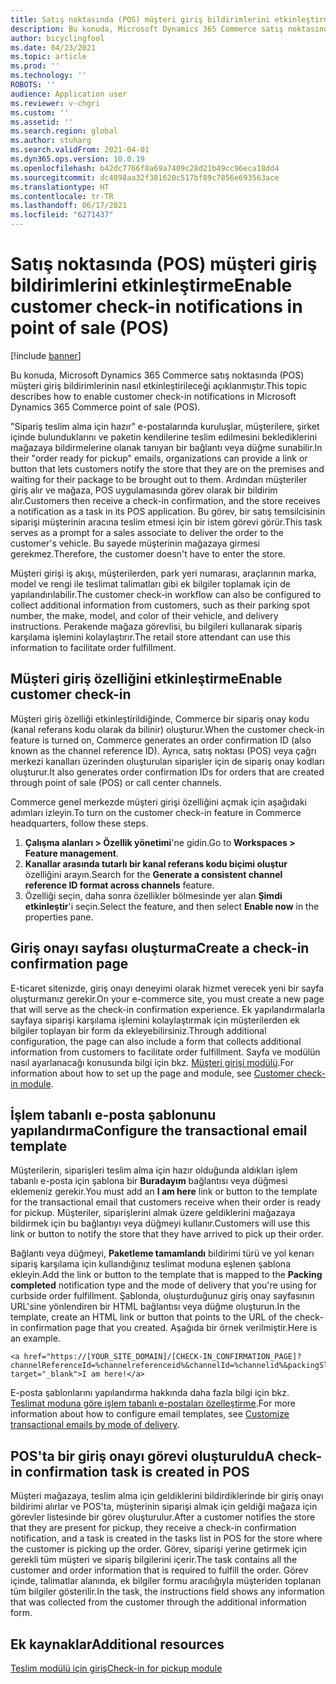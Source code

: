 ```yaml
---
title: Satış noktasında (POS) müşteri giriş bildirimlerini etkinleştirme
description: Bu konuda, Microsoft Dynamics 365 Commerce satış noktasında (POS) müşteri giriş bildirimlerinin nasıl etkinleştirileceği açıklanmıştır.
author: bicyclingfool
ms.date: 04/23/2021
ms.topic: article
ms.prod: ''
ms.technology: ''
ROBOTS: ''
audience: Application user
ms.reviewer: v-chgri
ms.custom: ''
ms.assetid: ''
ms.search.region: global
ms.author: stuharg
ms.search.validFrom: 2021-04-01
ms.dyn365.ops.version: 10.0.19
ms.openlocfilehash: b42dc7766f8a69a7409c28d21b49cc96eca18dd4
ms.sourcegitcommit: dc4898aa32f381620c517bf89c7856e693563ace
ms.translationtype: HT
ms.contentlocale: tr-TR
ms.lasthandoff: 06/17/2021
ms.locfileid: "6271437"
---
```

# <a name="enable-customer-check-in-notifications-in-point-of-sale-pos"></a><span data-ttu-id="da061-103">Satış noktasında (POS) müşteri giriş bildirimlerini etkinleştirme</span><span class="sxs-lookup"><span data-stu-id="da061-103">Enable customer check-in notifications in point of sale (POS)</span></span>

[!include [banner](includes/banner.md)]

<span data-ttu-id="da061-104">Bu konuda, Microsoft Dynamics 365 Commerce satış noktasında (POS) müşteri giriş bildirimlerinin nasıl etkinleştirileceği açıklanmıştır.</span><span class="sxs-lookup"><span data-stu-id="da061-104">This topic describes how to enable customer check-in notifications in Microsoft Dynamics 365 Commerce point of sale (POS).</span></span>

<span data-ttu-id="da061-105">"Sipariş teslim alma için hazır" e-postalarında kuruluşlar, müşterilere, şirket içinde bulunduklarını ve paketin kendilerine teslim edilmesini beklediklerini mağazaya bildirmelerine olanak tanıyan bir bağlantı veya düğme sunabilir.</span><span class="sxs-lookup"><span data-stu-id="da061-105">In their "order ready for pickup" emails, organizations can provide a link or button that lets customers notify the store that they are on the premises and waiting for their package to be brought out to them.</span></span> <span data-ttu-id="da061-106">Ardından müşteriler giriş alır ve mağaza, POS uygulamasında görev olarak bir bildirim alır.</span><span class="sxs-lookup"><span data-stu-id="da061-106">Customers then receive a check-in confirmation, and the store receives a notification as a task in its POS application.</span></span> <span data-ttu-id="da061-107">Bu görev, bir satış temsilcisinin siparişi müşterinin aracına teslim etmesi için bir istem görevi görür.</span><span class="sxs-lookup"><span data-stu-id="da061-107">This task serves as a prompt for a sales associate to deliver the order to the customer's vehicle.</span></span> <span data-ttu-id="da061-108">Bu sayede müşterinin mağazaya girmesi gerekmez.</span><span class="sxs-lookup"><span data-stu-id="da061-108">Therefore, the customer doesn't have to enter the store.</span></span>

<span data-ttu-id="da061-109">Müşteri girişi iş akışı, müşterilerden, park yeri numarası, araçlarının marka, model ve rengi ile teslimat talimatları gibi ek bilgiler toplamak için de yapılandırılabilir.</span><span class="sxs-lookup"><span data-stu-id="da061-109">The customer check-in workflow can also be configured to collect additional information from customers, such as their parking spot number, the make, model, and color of their vehicle, and delivery instructions.</span></span> <span data-ttu-id="da061-110">Perakende mağaza görevlisi, bu bilgileri kullanarak sipariş karşılama işlemini kolaylaştırır.</span><span class="sxs-lookup"><span data-stu-id="da061-110">The retail store attendant can use this information to facilitate order fulfillment.</span></span>

## <a name="enable-customer-check-in"></a><span data-ttu-id="da061-111">Müşteri giriş özelliğini etkinleştirme</span><span class="sxs-lookup"><span data-stu-id="da061-111">Enable customer check-in</span></span>

<span data-ttu-id="da061-112">Müşteri giriş özelliği etkinleştirildiğinde, Commerce bir sipariş onay kodu (kanal referans kodu olarak da bilinir) oluşturur.</span><span class="sxs-lookup"><span data-stu-id="da061-112">When the customer check-in feature is turned on, Commerce generates an order confirmation ID (also known as the channel reference ID).</span></span> <span data-ttu-id="da061-113">Ayrıca, satış noktası (POS) veya çağrı merkezi kanalları üzerinden oluşturulan siparişler için de sipariş onay kodları oluşturur.</span><span class="sxs-lookup"><span data-stu-id="da061-113">It also generates order confirmation IDs for orders that are created through point of sale (POS) or call center channels.</span></span> 

<span data-ttu-id="da061-114">Commerce genel merkezde müşteri girişi özelliğini açmak için aşağıdaki adımları izleyin.</span><span class="sxs-lookup"><span data-stu-id="da061-114">To turn on the customer check-in feature in Commerce headquarters, follow these steps.</span></span>

1. <span data-ttu-id="da061-115">**Çalışma alanları \> Özellik yönetimi**'ne gidin.</span><span class="sxs-lookup"><span data-stu-id="da061-115">Go to **Workspaces \> Feature management**.</span></span>
2. <span data-ttu-id="da061-116">**Kanallar arasında tutarlı bir kanal referans kodu biçimi oluştur** özelliğini arayın.</span><span class="sxs-lookup"><span data-stu-id="da061-116">Search for the **Generate a consistent channel reference ID format across channels** feature.</span></span> 
3. <span data-ttu-id="da061-117">Özelliği seçin, daha sonra özellikler bölmesinde yer alan **Şimdi etkinleştir**'i seçin.</span><span class="sxs-lookup"><span data-stu-id="da061-117">Select the feature, and then select **Enable now** in the properties pane.</span></span> 

## <a name="create-a-check-in-confirmation-page"></a><span data-ttu-id="da061-118">Giriş onayı sayfası oluşturma</span><span class="sxs-lookup"><span data-stu-id="da061-118">Create a check-in confirmation page</span></span>

<span data-ttu-id="da061-119">E-ticaret sitenizde, giriş onayı deneyimi olarak hizmet verecek yeni bir sayfa oluşturmanız gerekir.</span><span class="sxs-lookup"><span data-stu-id="da061-119">On your e-commerce site, you must create a new page that will serve as the check-in confirmation experience.</span></span> <span data-ttu-id="da061-120">Ek yapılandırmalarla sayfaya siparişi karşılama işlemini kolaylaştırmak için müşterilerden ek bilgiler toplayan bir form da ekleyebilirsiniz.</span><span class="sxs-lookup"><span data-stu-id="da061-120">Through additional configuration, the page can also include a form that collects additional information from customers to facilitate order fulfillment.</span></span> <span data-ttu-id="da061-121">Sayfa ve modülün nasıl ayarlanacağı konusunda bilgi için bkz. [Müşteri girişi modülü](check-in-pickup-module.md).</span><span class="sxs-lookup"><span data-stu-id="da061-121">For information about how to set up the page and module, see [Customer check-in module](check-in-pickup-module.md).</span></span>

## <a name="configure-the-transactional-email-template"></a><span data-ttu-id="da061-122">İşlem tabanlı e-posta şablonunu yapılandırma</span><span class="sxs-lookup"><span data-stu-id="da061-122">Configure the transactional email template</span></span>

<span data-ttu-id="da061-123">Müşterilerin, siparişleri teslim alma için hazır olduğunda aldıkları işlem tabanlı e-posta için şablona bir **Buradayım** bağlantısı veya düğmesi eklemeniz gerekir.</span><span class="sxs-lookup"><span data-stu-id="da061-123">You must add an **I am here** link or button to the template for the transactional email that customers receive when their order is ready for pickup.</span></span> <span data-ttu-id="da061-124">Müşteriler, siparişlerini almak üzere geldiklerini mağazaya bildirmek için bu bağlantıyı veya düğmeyi kullanır.</span><span class="sxs-lookup"><span data-stu-id="da061-124">Customers will use this link or button to notify the store that they have arrived to pick up their order.</span></span> 

<span data-ttu-id="da061-125">Bağlantı veya düğmeyi, **Paketleme tamamlandı** bildirimi türü ve yol kenarı sipariş karşılama için kullandığınız teslimat moduna eşlenen şablona ekleyin.</span><span class="sxs-lookup"><span data-stu-id="da061-125">Add the link or button to the template that is mapped to the **Packing completed** notification type and the mode of delivery that you're using for curbside order fulfillment.</span></span> <span data-ttu-id="da061-126">Şablonda, oluşturduğunuz giriş onay sayfasının URL'sine yönlendiren bir HTML bağlantısı veya düğme oluşturun.</span><span class="sxs-lookup"><span data-stu-id="da061-126">In the template, create an HTML link or button that points to the URL of the check-in confirmation page that you created.</span></span> <span data-ttu-id="da061-127">Aşağıda bir örnek verilmiştir.</span><span class="sxs-lookup"><span data-stu-id="da061-127">Here is an example.</span></span>

```
<a href="https://[YOUR_SITE_DOMAIN]/[CHECK-IN_CONFIRMATION_PAGE]?channelReferenceId=%channelreferenceid%&channelId=%channelid%&packingSlipId=%packingslipid%" target="_blank">I am here!</a>
```
<span data-ttu-id="da061-128">E-posta şablonlarını yapılandırma hakkında daha fazla bilgi için bkz. [Teslimat moduna göre işlem tabanlı e-postaları özelleştirme](customize-email-delivery-mode.md).</span><span class="sxs-lookup"><span data-stu-id="da061-128">For more information about how to configure email templates, see [Customize transactional emails by mode of delivery](customize-email-delivery-mode.md).</span></span> 

## <a name="a-check-in-confirmation-task-is-created-in-pos"></a><span data-ttu-id="da061-129">POS'ta bir giriş onayı görevi oluşturuldu</span><span class="sxs-lookup"><span data-stu-id="da061-129">A check-in confirmation task is created in POS</span></span>

<span data-ttu-id="da061-130">Müşteri mağazaya, teslim alma için geldiklerini bildirdiklerinde bir giriş onayı bildirimi alırlar ve POS'ta, müşterinin siparişi almak için geldiği mağaza için görevler listesinde bir görev oluşturulur.</span><span class="sxs-lookup"><span data-stu-id="da061-130">After a customer notifies the store that they are present for pickup, they receive a check-in confirmation notification, and a task is created in the tasks list in POS for the store where the customer is picking up the order.</span></span> <span data-ttu-id="da061-131">Görev, siparişi yerine getirmek için gerekli tüm müşteri ve sipariş bilgilerini içerir.</span><span class="sxs-lookup"><span data-stu-id="da061-131">The task contains all the customer and order information that is required to fulfill the order.</span></span> <span data-ttu-id="da061-132">Görev içinde, talimatlar alanında, ek bilgiler formu aracılığıyla müşteriden toplanan tüm bilgiler gösterilir.</span><span class="sxs-lookup"><span data-stu-id="da061-132">In the task, the instructions field shows any information that was collected from the customer through the additional information form.</span></span> 

## <a name="additional-resources"></a><span data-ttu-id="da061-133">Ek kaynaklar</span><span class="sxs-lookup"><span data-stu-id="da061-133">Additional resources</span></span>

[<span data-ttu-id="da061-134">Teslim modülü için giriş</span><span class="sxs-lookup"><span data-stu-id="da061-134">Check-in for pickup module</span></span>](check-in-pickup-module.md)
